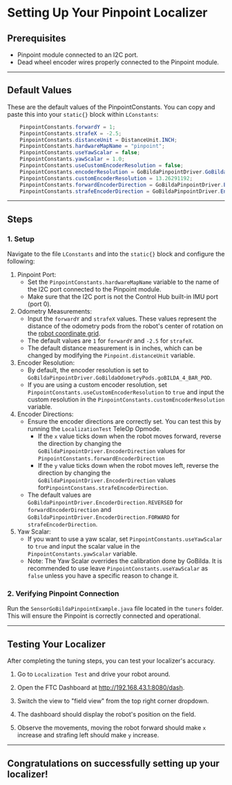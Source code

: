 # Setting Up Your Pinpoint Localizer

## Prerequisites
* Pinpoint module connected to an I2C port.
* Dead wheel encoder wires properly connected to the Pinpoint module.

---

## Default Values
These are the default values of the PinpointConstants. You can copy and paste this into your `static{}` block within `LConstants`:
```java
    PinpointConstants.forwardY = 1;
    PinpointConstants.strafeX = -2.5;
    PinpointConstants.distanceUnit = DistanceUnit.INCH;
    PinpointConstants.hardwareMapName = "pinpoint";
    PinpointConstants.useYawScalar = false;
    PinpointConstants.yawScalar = 1.0;
    PinpointConstants.useCustomEncoderResolution = false;
    PinpointConstants.encoderResolution = GoBildaPinpointDriver.GoBildaOdometryPods.goBILDA_4_BAR_POD;
    PinpointConstants.customEncoderResolution = 13.26291192;
    PinpointConstants.forwardEncoderDirection = GoBildaPinpointDriver.EncoderDirection.REVERSED;
    PinpointConstants.strafeEncoderDirection = GoBildaPinpointDriver.EncoderDirection.FORWARD;
```

---

## Steps

### 1. Setup

Navigate to the file `LConstants` and into the `static{}` block and configure the following:

1. Pinpoint Port: 
   - Set the `PinpointConstants.hardwareMapName` variable to the name of the I2C port connected to the Pinpoint module. 
   - Make sure that the I2C port is not the Control Hub built-in IMU port (port 0).
2. Odometry Measurements:
   - Input the `forwardY` and `strafeX` values. These values represent the distance of the odometry pods from the robot's center of rotation on the [robot coordinate grid](./setup.md#robot-coordinate-grid).
   - The default values are `1` for `forwardY` and `-2.5` for `strafeX`.
   - The default distance measurement is in inches, which can be changed by modifying the `Pinpoint.distanceUnit` variable.
3. Encoder Resolution:
   - By default, the encoder resolution is set to `GoBildaPinpointDriver.GoBildaOdometryPods.goBILDA_4_BAR_POD`.
   - If you are using a custom encoder resolution, set `PinpointConstants.useCustomEncoderResolution` to `true` and input the custom resolution in the `PinpointConstants.customEncoderResolution` variable.
4. Encoder Directions:
   - Ensure the encoder directions are correctly set. You can test this by running the `LocalizationTest` TeleOp Opmode.
     - If the `x` value ticks down when the robot moves forward, reverse the direction by changing the `GoBildaPinpointDriver.EncoderDirection` values for `PinpointConstants.forwardEncoderDirection`
     - If the `y` value ticks down when the robot moves left, reverse the direction by changing the `GoBildaPinpointDriver.EncoderDirection` values for`PinpointConstans.strafeEncoderDirection`.
   - The default values are `GoBildaPinpointDriver.EncoderDirection.REVERSED` for `forwardEncoderDirection` and `GoBildaPinpointDriver.EncoderDirection.FORWARD` for `strafeEncoderDirection`.
5. Yaw Scalar:
   - If you want to use a yaw scalar, set `PinpointConstants.useYawScalar` to `true` and input the scalar value in the `PinpointConstants.yawScalar` variable.
   - Note: The Yaw Scalar overrides the calibration done by GoBilda. It is recommended to use leave `PinpointConstants.useYawScalar` as `false` unless you have a specific reason to change it.

### 2. Verifying Pinpoint Connection

Run the `SensorGoBildaPinpointExample.java` file located in the `tuners` folder. This will ensure the Pinpoint is correctly connected and operational.

---

## Testing Your Localizer

After completing the tuning steps, you can test your localizer's accuracy.

1. Go to `Localization Test` and drive your robot around.

2. Open the FTC Dashboard at http://192.168.43.1:8080/dash.

3. Switch the view to "field view" from the top right corner dropdown.

4. The dashboard should display the robot's position on the field.

5. Observe the movements, moving the robot forward should make `x` increase and strafing left should make `y` increase.

---

## Congratulations on successfully setting up your localizer!
